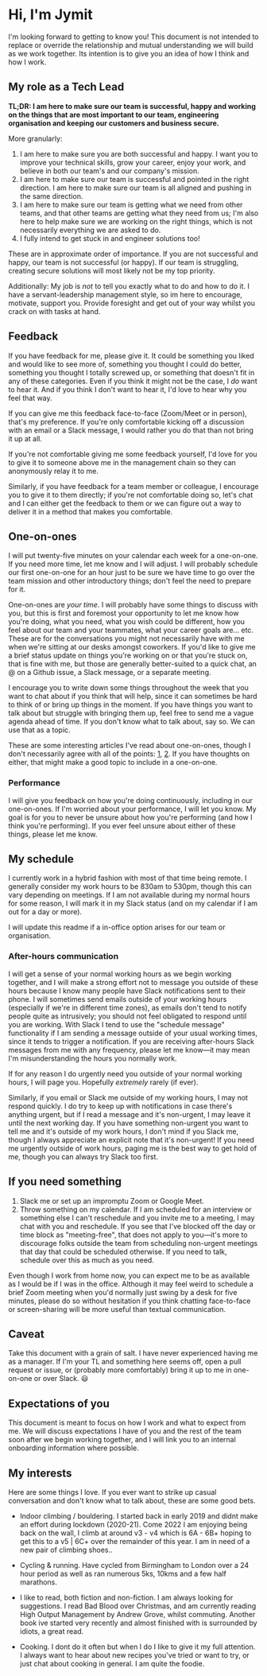 # Hi, I'm Jymit

I'm looking forward to getting to know you! This document is not intended to replace or override the relationship and mutual understanding we will build as we work together. Its intention is to give you an idea of how I think and how I work.

## My role as a Tech Lead

**TL;DR: I am here to make sure our team is successful, happy and working on the things that are most important to our team, engineering organisation and keeping our customers and business secure.**

More granularly:

1.  I am here to make sure you are both successful and happy. I want you to improve your technical skills, grow your career, enjoy your work, and believe in both our team's and our company's mission.
2.  I am here to make sure our team is successful and pointed in the right direction. I am here to make sure our team is all aligned and pushing in the same direction.
3.  I am here to make sure our team is getting what we need from other teams, and that other teams are getting what they need from us; I'm also here to help make sure we are working on the right things, which is not necessarily everything we are asked to do.
4.  I fully intend to get stuck in and engineer solutions too!

These are in approximate order of importance. If you are not successful and happy, our team is not successful (or happy). If our team is struggling, creating secure solutions will most likely not be my top priority.

Additionally: My job is _not_ to tell you exactly what to do and how to do it. I have a servant-leadership management style, so im here to encourage, motivate, support you. Provide foresight and get out of your way whilst you crack on with tasks at hand.

## Feedback

If you have feedback for me, please give it. It could be something you liked and would like to see more of, something you thought I could do better, something you thought I totally screwed up, or something that doesn't fit in any of these categories. Even if you think it might not be the case, I _do_ want to hear it. And if you think I don't want to hear it, I'd love to hear why you feel that way.

If you can give me this feedback face-to-face (Zoom/Meet or in person), that's my preference. If you're only comfortable kicking off a discussion with an email or a Slack message, I would rather you do that than not bring it up at all.

If you're not comfortable giving me some feedback yourself, I'd love for you to give it to someone above me in the management chain so they can anonymously relay it to me.

Similarly, if you have feedback for a team member or colleague, I encourage you to give it to them directly; if you're not comfortable doing so, let's chat and I can either get the feedback to them or we can figure out a way to deliver it in a method that makes you comfortable.

## One-on-ones

I will put twenty-five minutes on your calendar each week for a one-on-one. If you need more time, let me know and I will adjust. I will probably schedule our first one-on-one for an hour just to be sure we have time to go over the team mission and other introductory things; don't feel the need to prepare for it.

One-on-ones are _your time_. I will probably have some things to discuss with you, but this is first and foremost your opportunity to let me know how you're doing, what you need, what you wish could be different, how you feel about our team and your teammates, what your career goals are... etc. These are for the conversations you might not necessarily have with me when we're sitting at our desks amongst coworkers. If you'd like to give me a brief status update on things you're working on or that you're stuck on, that is fine with me, but those are generally better-suited to a quick chat, an @ on a Github issue, a Slack message, or a separate meeting.

I encourage you to write down some things throughout the week that you want to chat about if you think that will help, since it can sometimes be hard to think of or bring up things in the moment. If you have things you want to talk about but struggle with bringing them up, feel free to send me a vague agenda ahead of time. If you don't know what to talk about, say so. We can use that as a topic.

These are some interesting articles I've read about one-on-ones, though I don't necessarily agree with all of the points: [1](https://getlighthouse.com/blog/effective-1-on-1-meetings/), [2](https://medium.com/@mrabkin/the-art-of-the-awkward-1-1-f4e1dcbd1c5c). If you have thoughts on either, that might make a good topic to include in a one-on-one.

### Performance

I will give you feedback on how you're doing continuously, including in our one-on-ones. If I'm worried about your performance, I will let you know. My goal is for you to never be unsure about how you're performing (and how I think you're performing). If you ever feel unsure about either of these things, please let me know.

## My schedule

I currently work in a hybrid fashion with most of that time being remote. I generally consider my work hours to be 830am to 530pm, though this can vary depending on meetings. If I am not available during my normal hours for some reason, I will mark it in my Slack status (and on my calendar if I am out for a day or more).

I will update this readme if a in-office option arises for our team or organisation.

### After-hours communication

I will get a sense of your normal working hours as we begin working together, and I will make a strong effort not to message you outside of these hours because I know many people have Slack notifications sent to their phone. I will sometimes send emails outside of your working hours (especially if we're in different time zones), as emails don't tend to notify people quite as intrusively; you should not feel obligated to respond until you are working. With Slack I tend to use the "schedule message" functionality if I am sending a message outside of your usual working times, since it tends to trigger a notification. If you are receiving after-hours Slack messages from me with any frequency, please let me know—it may mean I'm misunderstanding the hours you normally work.

If for any reason I do urgently need you outside of your normal working hours, I will page you. Hopefully _extremely_ rarely (if ever).

Similarly, if you email or Slack me outside of my working hours, I may not respond quickly. I do try to keep up with notifications in case there's anything urgent, but if I read a message and it's non-urgent, I may leave it until the next working day. If you have something non-urgent you want to tell me and it's outside of my work hours, I don't mind if you Slack me, though I always appreciate an explicit note that it's non-urgent! If you need me urgently outside of work hours, paging me is the best way to get hold of me, though you can always try Slack too first.

## If you need something

1.  Slack me or set up an impromptu Zoom or Google Meet.
2.  Throw something on my calendar. If I am scheduled for an interview or something else I can't reschedule and you invite me to a meeting, I may chat with you and reschedule. If you see that I've blocked off the day or time block as "meeting-free", that does not apply to you—it's more to discourage folks outside the team from scheduling non-urgent meetings that day that could be scheduled otherwise. If you need to talk, schedule over this as much as you need.

Even though I work from home now, you can expect me to be as available as I would be if I was in the office. Although it may feel weird to schedule a brief Zoom meeting when you'd normally just swing by a desk for five minutes, please do so without hesitation if you think chatting face-to-face or screen-sharing will be more useful than textual communication.

## Caveat

Take this document with a grain of salt. I have never experienced having me as a manager. If I'm your TL and something here seems off, open a pull request or issue, or (probably more comfortably) bring it up to me in one-on-one or over Slack. :smiley:

## Expectations of you

This document is meant to focus on how I work and what to expect from me. We will discuss expectations I have of you and the rest of the team soon after we begin working together, and I will link you to an internal onboarding information where possible.

## My interests
Here are some things I love. If you ever want to strike up casual conversation and don't know what to talk about, these are some good bets.

* Indoor climbing / bouldering. I started back in early 2019 and didnt make an effort during lockdown (2020-21). Come 2022 I am enjoying being back on the wall, I climb at around v3 - v4 which is 6A - 6B+ hoping to get this to a v5 | 6C+ over the remainder of this year. I am in need of a new pair of climbing shoes..

* Cycling & running. Have cycled from Birmingham to London over a 24 hour period as well as ran numerous 5ks, 10kms and a few half marathons.
 
* I like to read, both fiction and non-fiction. I am always looking for suggestions. I read Bad Blood over Christmas, and am currently reading High Output Management by Andrew Grove, whilst commuting. Another book ive started very recently and almost finished with is surrounded by idiots, a great read.

* Cooking. I dont do it often but when I do I like to give it my full attention. I always want to hear about new recipes you've tried or want to try, or just chat about cooking in general. I am quite the foodie.
